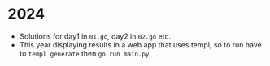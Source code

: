# 2024

- Solutions for day1 in `01.go`, day2 in `02.go` etc.
- This year displaying results in a web app that uses templ, so to run have to `templ generate` then `go run main.py`